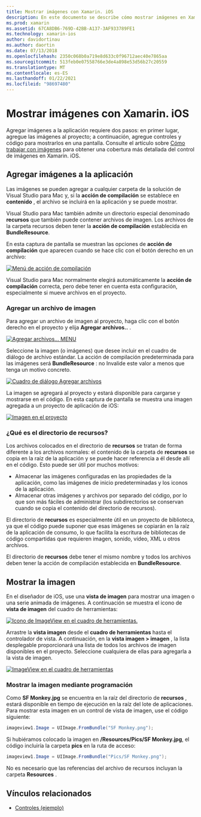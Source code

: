 ```yaml
---
title: Mostrar imágenes con Xamarin. iOS
description: En este documento se describe cómo mostrar imágenes en Xamarin. iOS. Trata la adición de imágenes a una aplicación mediante programación o a través del diseñador de iOS.
ms.prod: xamarin
ms.assetid: 67CA8DB6-769D-42BB-A137-3AF933789FE1
ms.technology: xamarin-ios
author: davidortinau
ms.author: daortin
ms.date: 07/13/2018
ms.openlocfilehash: 2350c068b0a719e8d633c0f96712aec40e7865aa
ms.sourcegitcommit: 513feb0e07558766e3de4a898e53d56b27c20559
ms.translationtype: MT
ms.contentlocale: es-ES
ms.lasthandoff: 01/22/2021
ms.locfileid: "98697480"
---
```

# <a name="displaying-images-with-xamarinios"></a>Mostrar imágenes con Xamarin. iOS

Agregar imágenes a la aplicación requiere dos pasos: en primer lugar, agregue las imágenes al proyecto; a continuación, agregue controles y código para mostrarlos en una pantalla. Consulte el artículo sobre [Cómo trabajar con imágenes](~/ios/app-fundamentals/images-icons/index.md) para obtener una cobertura más detallada del control de imágenes en Xamarin. iOS.

## <a name="adding-images-to-your-app"></a>Agregar imágenes a la aplicación

Las imágenes se pueden agregar a cualquier carpeta de la solución de Visual Studio para Mac y, si la **acción de compilación** se establece en **contenido** , el archivo se incluirá en la aplicación y se puede mostrar.

Visual Studio para Mac también admite un directorio especial denominado **recursos** que también puede contener archivos de imagen. Los archivos de la carpeta recursos deben tener la **acción de compilación** establecida en **BundleResource**.

En esta captura de pantalla se muestran las opciones de **acción de compilación** que aparecen cuando se hace clic con el botón derecho en un archivo:

 [![Menú de acción de compilación](image-images/image30a.png)](image-images/image30a.png#lightbox)

Visual Studio para Mac normalmente elegirá automáticamente la **acción de compilación** correcta, pero debe tener en cuenta esta configuración, especialmente si mueve archivos en el proyecto.

### <a name="adding-an-image-file"></a>Agregar un archivo de imagen

Para agregar un archivo de imagen al proyecto, haga clic con el botón derecho en el proyecto y elija **Agregar archivos..** .

 [![Agregar archivos... MENU](image-images/image31a.png)](image-images/image31a.png#lightbox)

Seleccione la imagen (o imágenes) que desee incluir en el cuadro de diálogo de archivo estándar. La acción de compilación predeterminada para las imágenes será **BundleResource** : no Invalide este valor a menos que tenga un motivo concreto.

 [![Cuadro de diálogo Agregar archivos](image-images/image32a.png)](image-images/image32a.png#lightbox)

La imagen se agregará al proyecto y estará disponible para cargarse y mostrarse en el código. En esta captura de pantalla se muestra una imagen agregada a un proyecto de aplicación de iOS:

 [![Imagen en el proyecto](image-images/image33a.png)](image-images/image33a.png#lightbox)

### <a name="what-is-the-resources-directory"></a>¿Qué es el directorio de recursos?

Los archivos colocados en el directorio de **recursos** se tratan de forma diferente a los archivos normales: el contenido de la carpeta de **recursos** se copia en la raíz de la aplicación y se puede hacer referencia a él desde allí en el código. Esto puede ser útil por muchos motivos:

- Almacenar las imágenes configuradas en las propiedades de la aplicación, como las imágenes de inicio predeterminadas y los iconos de la aplicación.
- Almacenar otras imágenes y archivos por separado del código, por lo que son más fáciles de administrar (los subdirectorios se conservan cuando se copia el contenido del directorio de recursos).

El directorio de **recursos** es especialmente útil en un proyecto de biblioteca, ya que el código puede suponer que esas imágenes se copiarán en la raíz de la aplicación de consumo, lo que facilita la escritura de bibliotecas de código compartidas que requieren imagen, sonido, vídeo, XML u otros archivos.

El directorio de **recursos** debe tener el mismo nombre y todos los archivos deben tener la acción de compilación establecida en **BundleResource**.

## <a name="displaying-the-image"></a>Mostrar la imagen

En el diseñador de iOS, use una **vista de imagen** para mostrar una imagen o una serie animada de imágenes. A continuación se muestra el icono de **vista de imagen** del cuadro de herramientas:

 [![Icono de ImageView en el cuadro de herramientas.](image-images/image35a.png)](image-images/image35.png#lightbox)

Arrastre la **vista imagen** desde el **cuadro de herramientas** hasta el controlador de vista. A continuación, en la **vista imagen > imagen** , la lista desplegable proporcionará una lista de todos los archivos de imagen disponibles en el proyecto. Seleccione cualquiera de ellas para agregarla a la vista de imagen.

 [![ImageView en el cuadro de herramientas](image-images/image36a.png)](image-images/image36.png#lightbox)

### <a name="displaying-the-image-programmatically"></a>Mostrar la imagen mediante programación

Como **SF Monkey.jpg** se encuentra en la raíz del directorio de **recursos** , estará disponible en tiempo de ejecución en la raíz del lote de aplicaciones. Para mostrar esta imagen en un control de vista de imagen, use el código siguiente:

```csharp
imageview1.Image = UIImage.FromBundle("SF Monkey.png");
```

Si hubiéramos colocado la imagen en **/Resources/Pics/SF Monkey.jpg**, el código incluiría la carpeta **pics** en la ruta de acceso:

```csharp
imageview1.Image = UIImage.FromBundle("Pics/SF Monkey.png");
```

No es necesario que las referencias del archivo de recursos incluyan la carpeta **Resources** .

## <a name="related-links"></a>Vínculos relacionados

- [Controles (ejemplo)](/samples/xamarin/ios-samples/controls)